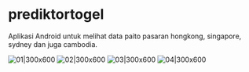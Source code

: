# prediktortogel
Aplikasi Android untuk melihat data paito pasaran hongkong, singapore, sydney dan juga cambodia.


![01|300x600](https://raw.githubusercontent.com/idsugardev/prediktortogel/master/01.png)
![02|300x600](https://raw.githubusercontent.com/idsugardev/prediktortogel/master/02.png)
![03|300x600](https://raw.githubusercontent.com/idsugardev/prediktortogel/master/03.png)
![04|300x600](https://raw.githubusercontent.com/idsugardev/prediktortogel/master/04.png)
